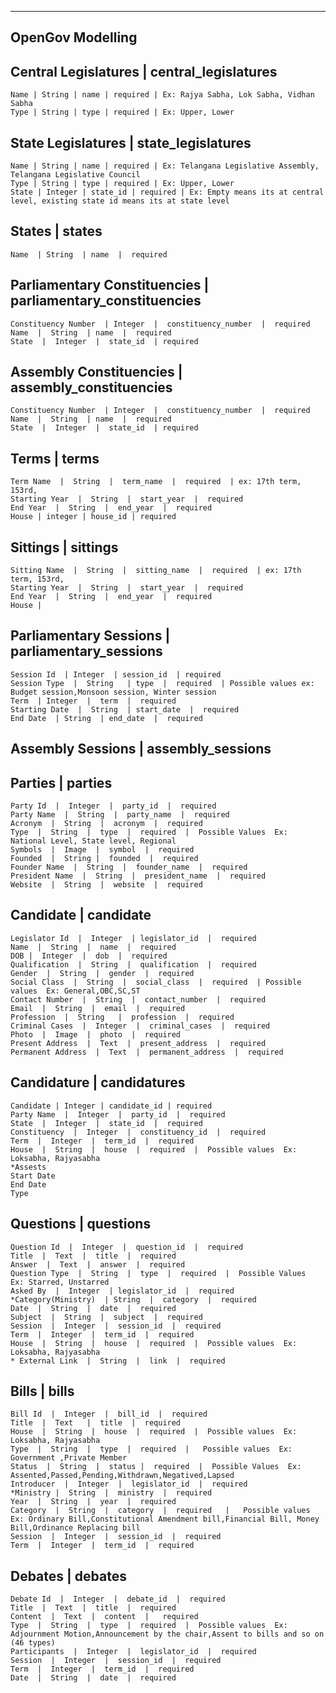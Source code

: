 ------------------------------------------------------------------------------------------------------
OpenGov Modelling
------------------------------------------------------------------------------------------------------ 
## Central Legislatures | central_legislatures
    Name | String | name | required | Ex: Rajya Sabha, Lok Sabha, Vidhan Sabha
    Type | String | type | required | Ex: Upper, Lower

## State Legislatures | state_legislatures
    Name | String | name | required | Ex: Telangana Legislative Assembly, Telangana Legislative Council
    Type | String | type | required | Ex: Upper, Lower
    State | Integer | state_id | required | Ex: Empty means its at central level, existing state id means its at state level

## States  | states  
    Name  | String  | name  |  required  

## Parliamentary Constituencies  | parliamentary_constituencies
    Constituency Number  | Integer  |  constituency_number  |  required
    Name  |  String  | name  |  required  
    State  |  Integer  |  state_id  | required

## Assembly Constituencies  | assembly_constituencies
    Constituency Number  | Integer  |  constituency_number  |  required
    Name  |  String  | name  |  required  
    State  |  Integer  |  state_id  | required  

## Terms  |  terms
    Term Name  |  String  |  term_name  |  required  | ex: 17th term, 153rd, 
    Starting Year  |  String  |  start_year  |  required  
    End Year  |  String  |  end_year  |  required
    House | integer | house_id | required

## Sittings | sittings
    Sitting Name  |  String  |  sitting_name  |  required  | ex: 17th term, 153rd, 
    Starting Year  |  String  |  start_year  |  required  
    End Year  |  String  |  end_year  |  required
    House |     

##  Parliamentary Sessions  |  parliamentary_sessions
    Session Id  | Integer  | session_id  | required
    Session Type  |  String   | type  |  required  | Possible values ex: Budget session,Monsoon session, Winter session  
    Term  | Integer  |  term  |  required  
    Starting Date  |  String  | start_date  |  required  
    End Date  | String  | end_date  |  required  

## Assembly Sessions | assembly_sessions

##  Parties  |  parties  
    Party Id  |  Integer  |  party_id  |  required  
    Party Name  |  String  |  party_name  |  required  
    Acronym  |  String  |  acronym  |  required   
    Type  |  String  |  type  |  required  |  Possible Values  Ex: National Level, State level, Regional   
    Symbols  |  Image  |  symbol  |  required  
    Founded  |  String |  founded  |  required  
    Founder Name  |  String  |  founder_name  |  required  
    President Name  |  String  |  president_name  |  required  
    Website  |  String  |  website  |  required  

## Candidate | candidate
    Legislator Id  |  Integer  | legislator_id  |  required  
    Name  |  String  |  name  |  required  
    DOB |  Integer  |  dob  |  required  
    Qualification  |  String  |  qualification  |  required  
    Gender  |  String  |  gender  |  required  
    Social Class  |  String  |  social_class  |  required  | Possible values  Ex: General,OBC,SC,ST 
    Contact Number  |  String  |  contact_number  |  required  
    Email  |  String  |  email  |  required  
    Profession  |  String   |  profession  |  required  
    Criminal Cases  |  Integer  |  criminal_cases  |  required 
    Photo  |  Image  |  photo  |  required  
    Present Address  |  Text  |  present_address  |  required  
    Permanent Address  |  Text  |  permanent_address  |  required   

## Candidature | candidatures
    Candidate | Integer | candidate_id | required
    Party Name  |  Integer  |  party_id  |  required  
    State  |  Integer  |  state_id  |  required  
    Constituency  |  Integer  |  constituency_id  |  required  
    Term  |  Integer  |  term_id  |  required  
    House  |  String  |  house  |  required  |  Possible values  Ex: Loksabha, Rajyasabha 
    *Assests
    Start Date
    End Date
    Type

## Questions | questions  
    Question Id  |  Integer  |  question_id  |  required  
    Title  |  Text  |  title  |  required  
    Answer  |  Text  |  answer  |  required  
    Question Type  |  String  |  type  |  required  |  Possible Values  Ex: Starred, Unstarred 
    Asked By  |  Integer  | legislator_id  |  required  
    *Category(Ministry)  | String  |  category  |  required  
    Date  |  String  |  date  |  required  
    Subject  |  String  |  subject  |  required  
    Session  |  Integer  |  session_id  |  required  
    Term  |  Integer  |  term_id  |  required
    House  |  String  |  house  |  required  |  Possible values  Ex: Loksabha, Rajyasabha  
    * External Link  |  String  |  link  |  required  

## Bills  |  bills  
    Bill Id  |  Integer  |  bill_id  |  required  
    Title  |  Text   |  title  |  required  
    House  |  String  |  house  |  required  |  Possible values  Ex: Loksabha, Rajyasabha  
    Type  |  String  |  type  |  required  |   Possible values  Ex: Government ,Private Member  
    Status  |  String  |  status |  required  |  Possible Values  Ex: Assented,Passed,Pending,Withdrawn,Negatived,Lapsed  
    Introducer  |  Integer  |  legislator_id  |  required  
    *Ministry |  String  |  ministry  |  required  
    Year  |  String  |  year  |  required  
    Category  |  String  |  category  |  required   |   Possible values  Ex: Ordinary Bill,Constitutional Amendment bill,Financial Bill, Money Bill,Ordinance Replacing bill  
    Session  |  Integer  |  session_id  |  required  
    Term  |  Integer  |  term_id  |  required  

## Debates  |  debates  
    Debate Id  |  Integer  |  debate_id  |  required   
    Title  |  Text  |  title  |  required    
    Content  |  Text  |  content  |   required   
    Type  |  String  |  type  |  required  |  Possible values  Ex: Adjournment Motion,Announcement by the chair,Assent to bills and so on (46 types)  
    Participants  |  Integer  |  legislator_id  |  required  
    Session  |  Integer  |  session_id  |  required  
    Term  |  Integer  |  term_id  |  required  
    Date  |  String  |  date  |  required  